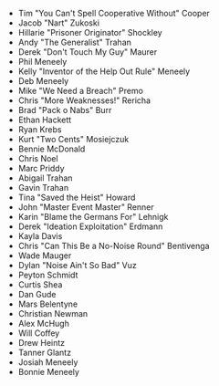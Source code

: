   * Tim "You Can't Spell Cooperative Without" Cooper
  * Jacob "Nart" Zukoski
  * Hillarie "Prisoner Originator" Shockley
  * Andy "The Generalist" Trahan
  * Derek "Don't Touch My Guy" Maurer
  * Phil Meneely
  * Kelly "Inventor of the Help Out Rule" Meneely
  * Deb Meneely
  * Mike "We Need a Breach" Premo
  * Chris "More Weaknesses!" Rericha
  * Brad "Pack o Nabs" Burr
  * Ethan Hackett
  * Ryan Krebs
  * Kurt "Two Cents" Mosiejczuk
  * Bennie McDonald
  * Chris Noel
  * Marc Priddy
  * Abigail Trahan
  * Gavin Trahan
  * Tina "Saved the Heist" Howard
  * John "Master Event Master" Renner
  * Karin "Blame the Germans For" Lehnigk
  * Derek "Ideation Exploitation" Erdmann
  * Kayla Davis
  * Chris "Can This Be a No-Noise Round" Bentivenga
  * Wade Mauger
  * Dylan "Noise Ain't So Bad" Vuz
  * Peyton Schmidt
  * Curtis Shea
  * Dan Gude
  * Mars Belentyne
  * Christian Newman
  * Alex McHugh
  * Will Coffey
  * Drew Heintz
  * Tanner Glantz
  * Josiah Meneely
  * Bonnie Meneely
